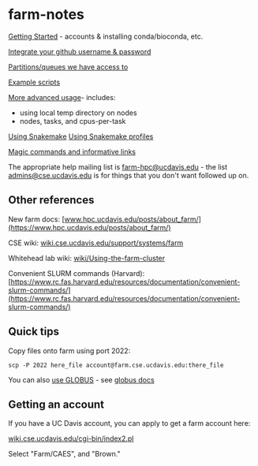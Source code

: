 # farm-notes

[Getting Started](getting-started.md) - accounts & installing conda/bioconda, etc.

[Integrate your github username & password](integrate_github.md)

[Partitions/queues we have access to](partitions.md)

[Example scripts](example-scripts.md)

[More advanced usage](advanced-usage.md)- includes:

* using local temp directory on nodes
* nodes, tasks, and cpus-per-task

[Using Snakemake](snakemake-slurm.md)
[Using Snakemake profiles](snakemake_profiles.md)

[Magic commands and informative links](magic-commands.md)

The appropriate help mailing list is farm-hpc@ucdavis.edu - the list
admins@cse.ucdavis.edu is for things that you don't want followed up on.

## Other references

New farm docs: [www.hpc.ucdavis.edu/posts/about_farm/](https://www.hpc.ucdavis.edu/posts/about_farm/)

CSE wiki: [wiki.cse.ucdavis.edu/support/systems/farm](https://wiki.cse.ucdavis.edu/support/systems/farm)

Whitehead lab wiki: [wiki/Using-the-farm-cluster](https://github.com/WhiteheadLab/Lab_Wiki/wiki/Using-the-farm-cluster)

Convenient SLURM commands (Harvard): [https://www.rc.fas.harvard.edu/resources/documentation/convenient-slurm-commands/](https://www.rc.fas.harvard.edu/resources/documentation/convenient-slurm-commands/)

## Quick tips

Copy files onto farm using port 2022:

```
scp -P 2022 here_file account@farm.cse.ucdavis.edu:there_file
```

You can also [use GLOBUS](https://wiki.cse.ucdavis.edu/tier3/globus) - see [globus docs](https://www.globus.org/data-transfer)

## Getting an account

If you have a UC Davis account, you can apply to get a farm account here:

[wiki.cse.ucdavis.edu/cgi-bin/index2.pl](https://wiki.cse.ucdavis.edu/cgi-bin/index2.pl)

Select "Farm/CAES", and "Brown."
